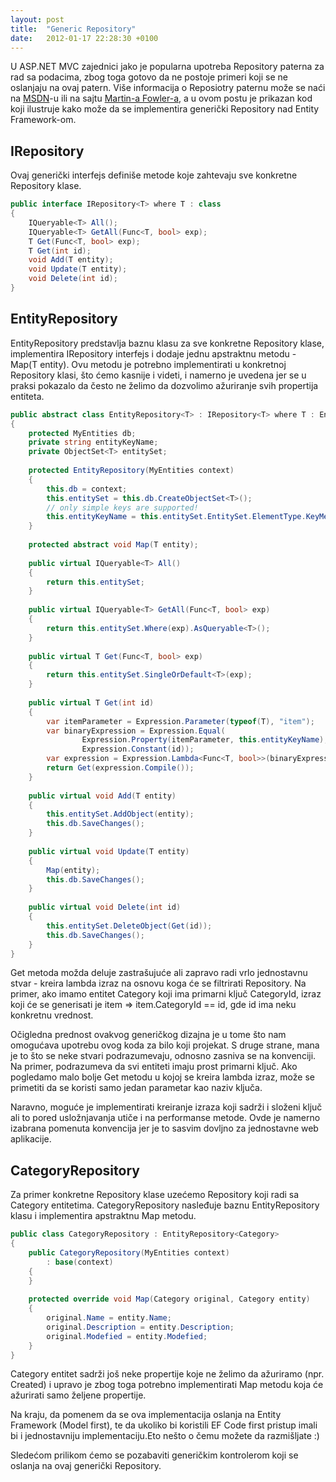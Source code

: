 ```yaml
---
layout: post
title:  "Generic Repository"
date:   2012-01-17 22:28:30 +0100
---
```


U ASP.NET MVC zajednici jako je popularna upotreba Repository paterna za rad sa podacima, zbog toga gotovo da ne postoje primeri koji se ne oslanjaju na ovaj patern. Više informacija o Reposiotry paternu može se naći na [MSDN](http://msdn.microsoft.com/en-us/library/ff649690.aspx)-u ili na sajtu [Martin-a Fowler-a](http://martinfowler.com/eaaCatalog/repository.html), a u ovom postu je prikazan kod koji ilustruje kako može da se implementira generički Repository nad Entity Framework-om.

## IRepository<T>

Ovaj generički interfejs definiše metode koje zahtevaju sve konkretne Repository klase.

```csharp
public interface IRepository<T> where T : class
{
    IQueryable<T> All();
    IQueryable<T> GetAll(Func<T, bool> exp);
    T Get(Func<T, bool> exp);
    T Get(int id);
    void Add(T entity);
    void Update(T entity);
    void Delete(int id);
}
```

## EntityRepository<T>

EntityRepository predstavlja baznu klasu za sve konkretne Repository klase, implementira IRepository interfejs i dodaje jednu apstraktnu metodu - Map(T entity). Ovu metodu je potrebno implementirati u konkretnoj Repository klasi, što ćemo kasnije i videti, i namerno je uvedena jer se u praksi pokazalo da često ne želimo da dozvolimo ažuriranje svih propertija entiteta.

```csharp
public abstract class EntityRepository<T> : IRepository<T> where T : EntityObject
{
    protected MyEntities db;
    private string entityKeyName;
    private ObjectSet<T> entitySet;
 
    protected EntityRepository(MyEntities context)
    {
        this.db = context;
        this.entitySet = this.db.CreateObjectSet<T>();
        // only simple keys are supported!
        this.entityKeyName = this.entitySet.EntitySet.ElementType.KeyMembers[0].Name;
    }
 
    protected abstract void Map(T entity);
 
    public virtual IQueryable<T> All()
    {
        return this.entitySet;
    }
 
    public virtual IQueryable<T> GetAll(Func<T, bool> exp)
    {
        return this.entitySet.Where(exp).AsQueryable<T>();
    }
 
    public virtual T Get(Func<T, bool> exp)
    {
        return this.entitySet.SingleOrDefault<T>(exp);
    }
 
    public virtual T Get(int id)
    {
        var itemParameter = Expression.Parameter(typeof(T), "item");
        var binaryExpression = Expression.Equal(
                Expression.Property(itemParameter, this.entityKeyName),
                Expression.Constant(id));
        var expression = Expression.Lambda<Func<T, bool>>(binaryExpression, new[] { itemParameter });
        return Get(expression.Compile());
    }
 
    public virtual void Add(T entity)
    {
        this.entitySet.AddObject(entity);
        this.db.SaveChanges();
    }
     
    public virtual void Update(T entity)
    {
        Map(entity);
        this.db.SaveChanges();
    }
 
    public virtual void Delete(int id)
    {
        this.entitySet.DeleteObject(Get(id));
        this.db.SaveChanges();
    }
}
```

Get metoda možda deluje zastrašujuće ali zapravo radi vrlo jednostavnu stvar - kreira lambda izraz na osnovu koga će se filtrirati Repository. Na primer, ako imamo entitet Category koji ima primarni ključ CategoryId, izraz koji će se generisati je item => item.CategoryId == id, gde id ima neku konkretnu vrednost.

Očigledna prednost ovakvog generičkog dizajna je u tome što nam omogućava upotrebu ovog koda za bilo koji projekat. S druge strane, mana je to što se neke stvari podrazumevaju, odnosno zasniva se na konvenciji. Na primer, podrazumeva da svi entiteti imaju prost primarni ključ. Ako pogledamo malo bolje Get metodu u kojoj se kreira lambda izraz, može se primetiti da se koristi samo jedan parametar kao naziv ključa.

Naravno, moguće je implementirati kreiranje izraza koji sadrži i složeni ključ ali to pored usložnjavanja utiče i na performanse metode. Ovde je namerno izabrana pomenuta konvencija jer je to sasvim dovljno za jednostavne web aplikacije.

## CategoryRepository

Za primer konkretne Repository klase uzećemo Repository koji radi sa Category entitetima. CategoryRepository nasleđuje baznu EntityRepository klasu i implementira apstraktnu Map metodu.

```csharp
public class CategoryRepository : EntityRepository<Category>
{
    public CategoryRepository(MyEntities context)
        : base(context)
    {
    }
 
    protected override void Map(Category original, Category entity)
    {
        original.Name = entity.Name;
        original.Description = entity.Description;
        original.Modefied = entity.Modefied;
    }
}
```

Category entitet sadrži još neke propertije koje ne želimo da ažuriramo (npr. Created) i upravo je zbog toga potrebno implementirati Map metodu koja će ažurirati samo željene propertije.

Na kraju, da pomenem da se ova implementacija oslanja na Entity Framework (Model first), te da ukoliko bi koristili EF Code first pristup imali bi i jednostavniju implementaciju.Eto nešto o čemu možete da razmišljate :)

Sledećom prilikom ćemo se pozabaviti generičkim kontrolerom koji se oslanja na ovaj generički Repository.
